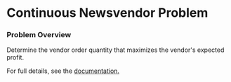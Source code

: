 # Continuous Newsvendor Problem

### Problem Overview

Determine the vendor order quantity that maximizes the vendor's expected profit.

For full details, see the [documentation.](https://github.com/simopt-admin/simopt/tree/master/Problems/CNTNV/ContinuousNewsvendor.pdf)